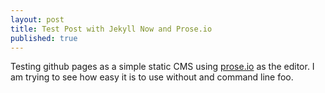 ```yaml
---
layout: post
title: Test Post with Jekyll Now and Prose.io
published: true
---
```


Testing github pages as a simple static CMS using [prose.io](http://prose.io) as the editor.   I am trying to see how easy it is to use without and command line foo.